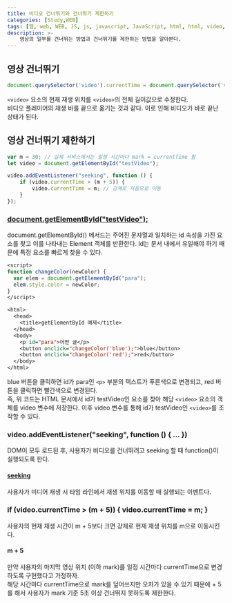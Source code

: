 ```yaml
---
title: 비디오 건너뛰기와 건너뛰기 제한하기
categories: [Study,WEB]
tags: [웹, web, WEB, JS, js, javascript, JavaScript, html, html, video, playbackRate, Object, defineProperty]
description: >-
    영상의 일부를 건너뛰는 방법과 건너뛰기를 제한하는 방법을 알아본다.
---
```


## 영상 건너뛰기

```js
document.querySelector('video').currentTime = document.querySelector('video').duration;
```

`<video>` 요소의 현재 재생 위치를 `<video>`의 전체 길이값으로 수정한다.<br/>
비디오 플레이어의 재생 바를 끝으로 옮기는 것과 같다. 이로 인해 비디오가 바로 끝난 상태가 된다.

## 영상 건너뛰기 제한하기

```js
var m = 30; // 실제 서비스에서는 일정 시간마다 mark = currentTime 함
let video = document.getElementById("testVideo");

video.addEventListener("seeking", function () {
    if (video.currentTime > (m + 5)) {
        video.currentTime = m; // 강제로 처음으로 이동
    }
});
```

### [document.getElementById("testVideo");](https://developer.mozilla.org/ko/docs/Web/API/Document/getElementById)

document.getElementById() 메서드는 주어진 문자열과 일치하는 id 속성을 가진 요소를 찾고 이를 나타내는 Element 객체를 반환한다. Id는 문서 내에서 유일해야 하기 때문에 특정 요소를 빠르게 찾을 수 있다.

```test.jsp
<script>
function changeColor(newColor) {
  var elem = document.getElementById("para");
  elem.style.color = newColor;
}
</script>

<html>
  <head>
    <title>getElementById 예제</title>
  </head>
  <body>
    <p id="para">어떤 글</p>
    <button onclick="changeColor('blue');">blue</button>
    <button onclick="changeColor('red');">red</button>
  </body>
</html>
```

blue 버튼을 클릭하면 id가 para인 `<p>` 부분의 텍스트가 푸른색으로 변경되고, red 버튼을 클릭하면 빨간색으로 변경된다.<br/>
즉, 위 코드는 HTML 문서에서 id가 testVideo인 요소를 찾아 해당 `<video>` 요소의 객체를 video 변수에 저장한다. 이후 video 변수를 통해 id가 testVideo인 `<video>`를 조작할 수 있다.


### video.addEventListener("seeking", function () { ... })

DOM이 모두 로드된 후, 사용자가 비디오를 건너뛰려고 seeking 할 때 function()이 실행되도록 한다.


#### [seeking](https://www.devdic.com/javascript/reference/event/event:2132/seeking)

사용자가 미디어 재생 시 타임 라인에서 재생 위치를 이동할 때 실행되는 이벤트다.


### if (video.currentTime > (m + 5)) { video.currentTime = m; }

사용자의 현재 재생 시간이 m + 5보다 크면 강제로 현재 재생 위치를 m으로 이동시킨다.<br/>

#### m + 5

만약 사용자의 마지막 영상 위치 (이하 mark)를 일정 시간마다 currentTime으로 변경하도록 구현했다고 가정하자.<br/>
해당 시간마다 currentTime으로 mark를 덮어쓰지만 오차가 있을 수 있기 때문에 + 5를 해서 사용자가 mark 기준 5초 이상 건너뛰지 못하도록 제한한다.